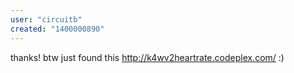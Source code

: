 ```yaml
---
user: "circuitb"
created: "1400000890"
---
```


thanks!
btw just found this
http://k4wv2heartrate.codeplex.com/
:)

